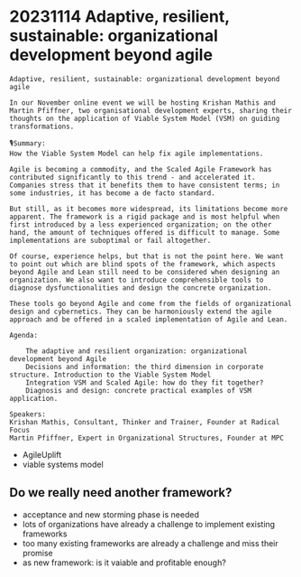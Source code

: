 # 20231114 Adaptive, resilient, sustainable: organizational development beyond agile

```
Adaptive, resilient, sustainable: organizational development beyond agile

In our November online event we will be hosting Krishan Mathis and Martin Pfiffner, two organisational development experts, sharing their thoughts on the application of Viable System Model (VSM) on guiding transformations.

🎙️Summary:
How the Viable System Model can help fix agile implementations.

Agile is becoming a commodity, and the Scaled Agile Framework has contributed significantly to this trend - and accelerated it. Companies stress that it benefits them to have consistent terms; in some industries, it has become a de facto standard.

But still, as it becomes more widespread, its limitations become more apparent. The framework is a rigid package and is most helpful when first introduced by a less experienced organization; on the other hand, the amount of techniques offered is difficult to manage. Some implementations are suboptimal or fail altogether.

Of course, experience helps, but that is not the point here. We want to point out which are blind spots of the framework, which aspects beyond Agile and Lean still need to be considered when designing an organization. We also want to introduce comprehensible tools to diagnose dysfunctionalities and design the concrete organization.

These tools go beyond Agile and come from the fields of organizational design and cybernetics. They can be harmoniously extend the agile approach and be offered in a scaled implementation of Agile and Lean.

Agenda:

    The adaptive and resilient organization: organizational development beyond Agile
    Decisions and information: the third dimension in corporate structure. Introduction to the Viable System Model
    Integration VSM and Scaled Agile: how do they fit together?
    Diagnosis and design: concrete practical examples of VSM application.

Speakers:
Krishan Mathis, Consultant, Thinker and Trainer, Founder at Radical Focus
Martin Pfiffner, Expert in Organizational Structures, Founder at MPC
```

* AgileUplift
* viable systems model

## Do we really need another framework?
* acceptance and new storming phase is needed
* lots of organizations have already a challenge to implement existing frameworks
* too many existing frameworks are already a challenge and miss their promise
* as new framework: is it vaiable and profitable enough?
